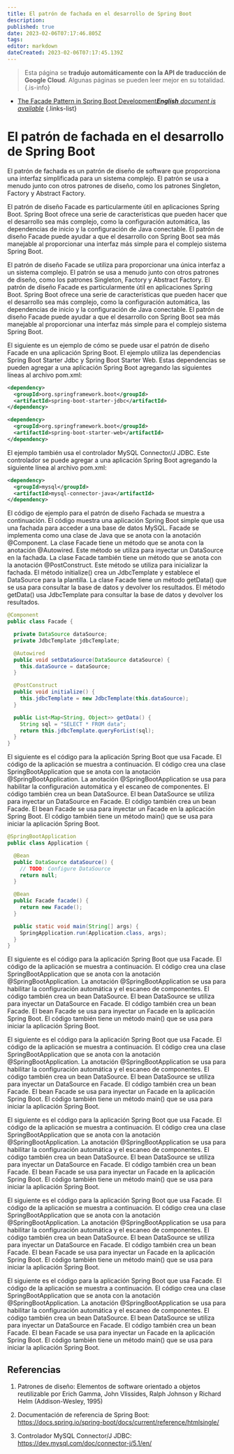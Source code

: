 ```yaml
---
title: El patrón de fachada en el desarrollo de Spring Boot
description: 
published: true
date: 2023-02-06T07:17:46.805Z
tags: 
editor: markdown
dateCreated: 2023-02-06T07:17:45.139Z
---
```


> Esta página se **tradujo automáticamente con la API de traducción de Google Cloud**.
Algunas páginas se pueden leer mejor en su totalidad.{.is-info}



- [The Facade Pattern in Spring Boot Development***English** document is available*](/en/Knowledge-base/Spring-Boot/the-facade-pattern-in-spring-boot-development)
{.links-list}


# El patrón de fachada en el desarrollo de Spring Boot

El patrón de fachada es un patrón de diseño de software que proporciona una interfaz simplificada para un sistema complejo. El patrón se usa a menudo junto con otros patrones de diseño, como los patrones Singleton, Factory y Abstract Factory.

El patrón de diseño Facade es particularmente útil en aplicaciones Spring Boot. Spring Boot ofrece una serie de características que pueden hacer que el desarrollo sea más complejo, como la configuración automática, las dependencias de inicio y la configuración de Java conectable. El patrón de diseño Facade puede ayudar a que el desarrollo con Spring Boot sea más manejable al proporcionar una interfaz más simple para el complejo sistema Spring Boot.

El patrón de diseño Facade se utiliza para proporcionar una única interfaz a un sistema complejo. El patrón se usa a menudo junto con otros patrones de diseño, como los patrones Singleton, Factory y Abstract Factory. El patrón de diseño Facade es particularmente útil en aplicaciones Spring Boot. Spring Boot ofrece una serie de características que pueden hacer que el desarrollo sea más complejo, como la configuración automática, las dependencias de inicio y la configuración de Java conectable. El patrón de diseño Facade puede ayudar a que el desarrollo con Spring Boot sea más manejable al proporcionar una interfaz más simple para el complejo sistema Spring Boot.

El siguiente es un ejemplo de cómo se puede usar el patrón de diseño Facade en una aplicación Spring Boot. El ejemplo utiliza las dependencias Spring Boot Starter Jdbc y Spring Boot Starter Web. Estas dependencias se pueden agregar a una aplicación Spring Boot agregando las siguientes líneas al archivo pom.xml:

```xml
<dependency>
  <groupId>org.springframework.boot</groupId>
  <artifactId>spring-boot-starter-jdbc</artifactId>
</dependency>

<dependency>
  <groupId>org.springframework.boot</groupId>
  <artifactId>spring-boot-starter-web</artifactId>
</dependency>
```

El ejemplo también usa el controlador MySQL Connector/J JDBC. Este controlador se puede agregar a una aplicación Spring Boot agregando la siguiente línea al archivo pom.xml:

```xml
<dependency>
  <groupId>mysql</groupId>
  <artifactId>mysql-connector-java</artifactId>
</dependency>
```

El código de ejemplo para el patrón de diseño Fachada se muestra a continuación. El código muestra una aplicación Spring Boot simple que usa una fachada para acceder a una base de datos MySQL. Facade se implementa como una clase de Java que se anota con la anotación @Component. La clase Facade tiene un método que se anota con la anotación @Autowired. Este método se utiliza para inyectar un DataSource en la fachada. La clase Facade también tiene un método que se anota con la anotación @PostConstruct. Este método se utiliza para inicializar la fachada. El método initialize() crea un JdbcTemplate y establece el DataSource para la plantilla. La clase Facade tiene un método getData() que se usa para consultar la base de datos y devolver los resultados. El método getData() usa JdbcTemplate para consultar la base de datos y devolver los resultados.

```java
@Component
public class Facade {

  private DataSource dataSource;
  private JdbcTemplate jdbcTemplate;

  @Autowired
  public void setDataSource(DataSource dataSource) {
    this.dataSource = dataSource;
  }

  @PostConstruct
  public void initialize() {
    this.jdbcTemplate = new JdbcTemplate(this.dataSource);
  }

  public List<Map<String, Object>> getData() {
    String sql = "SELECT * FROM data";
    return this.jdbcTemplate.queryForList(sql);
  }
}
```

El siguiente es el código para la aplicación Spring Boot que usa Facade. El código de la aplicación se muestra a continuación. El código crea una clase SpringBootApplication que se anota con la anotación @SpringBootApplication. La anotación @SpringBootApplication se usa para habilitar la configuración automática y el escaneo de componentes. El código también crea un bean DataSource. El bean DataSource se utiliza para inyectar un DataSource en Facade. El código también crea un bean Facade. El bean Facade se usa para inyectar un Facade en la aplicación Spring Boot. El código también tiene un método main() que se usa para iniciar la aplicación Spring Boot.

```java
@SpringBootApplication
public class Application {

  @Bean
  public DataSource dataSource() {
    // TODO: Configure DataSource
    return null;
  }

  @Bean
  public Facade facade() {
    return new Facade();
  }

  public static void main(String[] args) {
    SpringApplication.run(Application.class, args);
  }
}
```

El siguiente es el código para la aplicación Spring Boot que usa Facade. El código de la aplicación se muestra a continuación. El código crea una clase SpringBootApplication que se anota con la anotación @SpringBootApplication. La anotación @SpringBootApplication se usa para habilitar la configuración automática y el escaneo de componentes. El código también crea un bean DataSource. El bean DataSource se utiliza para inyectar un DataSource en Facade. El código también crea un bean Facade. El bean Facade se usa para inyectar un Facade en la aplicación Spring Boot. El código también tiene un método main() que se usa para iniciar la aplicación Spring Boot.

El siguiente es el código para la aplicación Spring Boot que usa Facade. El código de la aplicación se muestra a continuación. El código crea una clase SpringBootApplication que se anota con la anotación @SpringBootApplication. La anotación @SpringBootApplication se usa para habilitar la configuración automática y el escaneo de componentes. El código también crea un bean DataSource. El bean DataSource se utiliza para inyectar un DataSource en Facade. El código también crea un bean Facade. El bean Facade se usa para inyectar un Facade en la aplicación Spring Boot. El código también tiene un método main() que se usa para iniciar la aplicación Spring Boot.

El siguiente es el código para la aplicación Spring Boot que usa Facade. El código de la aplicación se muestra a continuación. El código crea una clase SpringBootApplication que se anota con la anotación @SpringBootApplication. La anotación @SpringBootApplication se usa para habilitar la configuración automática y el escaneo de componentes. El código también crea un bean DataSource. El bean DataSource se utiliza para inyectar un DataSource en Facade. El código también crea un bean Facade. El bean Facade se usa para inyectar un Facade en la aplicación Spring Boot. El código también tiene un método main() que se usa para iniciar la aplicación Spring Boot.

El siguiente es el código para la aplicación Spring Boot que usa Facade. El código de la aplicación se muestra a continuación. El código crea una clase SpringBootApplication que se anota con la anotación @SpringBootApplication. La anotación @SpringBootApplication se usa para habilitar la configuración automática y el escaneo de componentes. El código también crea un bean DataSource. El bean DataSource se utiliza para inyectar un DataSource en Facade. El código también crea un bean Facade. El bean Facade se usa para inyectar un Facade en la aplicación Spring Boot. El código también tiene un método main() que se usa para iniciar la aplicación Spring Boot.

El siguiente es el código para la aplicación Spring Boot que usa Facade. El código de la aplicación se muestra a continuación. El código crea una clase SpringBootApplication que se anota con la anotación @SpringBootApplication. La anotación @SpringBootApplication se usa para habilitar la configuración automática y el escaneo de componentes. El código también crea un bean DataSource. El bean DataSource se utiliza para inyectar un DataSource en Facade. El código también crea un bean Facade. El bean Facade se usa para inyectar un Facade en la aplicación Spring Boot. El código también tiene un método main() que se usa para iniciar la aplicación Spring Boot.


## Referencias

1. Patrones de diseño: Elementos de software orientado a objetos reutilizable por Erich Gamma, John Vlissides, Ralph Johnson y Richard Helm (Addison-Wesley, 1995)

2. Documentación de referencia de Spring Boot: https://docs.spring.io/spring-boot/docs/current/reference/htmlsingle/

3. Controlador MySQL Connector/J JDBC: https://dev.mysql.com/doc/connector-j/5.1/en/